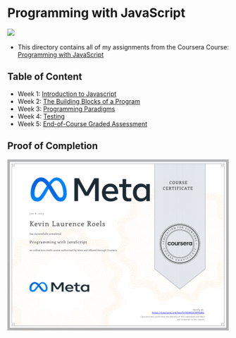# Programming with JavaScript

<img src="../meta-logo.png" width=150>

- This directory contains all of my assignments from the Coursera Course: [Programming with JavaScript](https://www.coursera.org/learn/programming-with-javascript?specialization=meta-front-end-developer)

## Table of Content

- Week 1: [Introduction to Javascript](https://github.com/RoelsK/Meta-Front-End-Developer/tree/master/Course%202%20-%20Programming%20with%20JavaScript/Week%201%20-%20Introduction%20to%20Javascript)
- Week 2: [The Building Blocks of a Program](https://github.com/RoelsK/Meta-Front-End-Developer/tree/master/Course%202%20-%20Programming%20with%20JavaScript/Week%202%20-%20The%20Building%20Blocks%20of%20a%20Program)
- Week 3: [Programming Paradigms](https://github.com/RoelsK/Meta-Front-End-Developer/tree/master/Course%202%20-%20Programming%20with%20JavaScript/Week%203%20-%20Programming%20Paradigms)
- Week 4: [Testing](https://github.com/RoelsK/Meta-Front-End-Developer/tree/master/Course%202%20-%20Programming%20with%20JavaScript/Week%204%20-%20Testing)
- Week 5: [End-of-Course Graded Assessment](https://github.com/RoelsK/Meta-Front-End-Developer/tree/master/Course%202%20-%20Programming%20with%20JavaScript/Week%205%20-%20End-of-Course%20Graded%20Assessment)

## Proof of Completion

<img src="./certificate.png" width=800>
